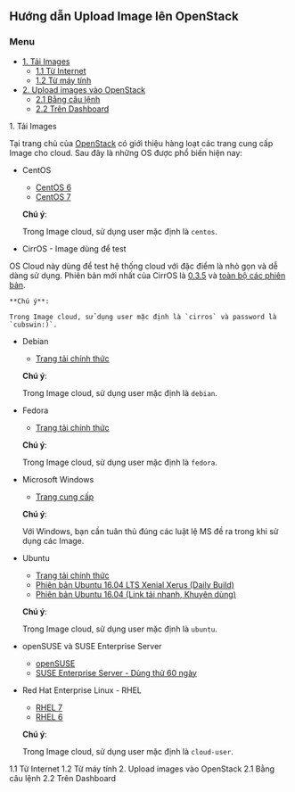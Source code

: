 ## Hướng dẫn Upload Image lên OpenStack

### Menu

- [1. Tải Images](#1)
	- [1.1 Từ Internet](#11)
	- [1.2 Từ máy tính](#12)
- [2. Upload images vào OpenStack](#2)
	- [2.1 Bằng câu lệnh](#21)
	- [2.2 Trên Dashboard](#22)
	
<a name="1" />
1. Tải Images

Tại trang chủ của [OpenStack](https://docs.openstack.org/image-guide/obtain-images.html) có giới thiệu hàng loạt các trang cung cấp Image cho cloud. Sau đây là những OS được phổ biến hiện nay:

- CentOS
	- [CentOS 6](http://cloud.centos.org/centos/6/images/)
	- [CentOS 7](http://cloud.centos.org/centos/7/images/)

	**Chú ý**:
	
	Trong Image cloud, sử dụng user mặc định là `centos`.

- CirrOS - Image dùng để test

OS Cloud này dùng để test hệ thống cloud với đặc điểm là nhỏ gọn và dễ dàng sử dụng. Phiên bản mới nhất của CirrOS là [0.3.5](http://download.cirros-cloud.net/0.3.5/cirros-0.3.5-x86_64-disk.img) và [toàn bộ các phiên bản](http://download.cirros-cloud.net/).

	**Chú ý**:
	
	Trong Image cloud, sử dụng user mặc định là `cirros` và password là `cubswin:)`.

- Debian
	- [Trang tải chính thức](http://cdimage.debian.org/cdimage/openstack/)
	
	**Chú ý**:
	
	Trong Image cloud, sử dụng user mặc định là `debian`.

- Fedora
	- [Trang tải chính thức](https://alt.fedoraproject.org/cloud/)
	
	**Chú ý**:
	
	Trong Image cloud, sử dụng user mặc định là `fedora`.

- Microsoft Windows
	- [Trang cung cấp](https://cloudbase.it/windows-cloud-images/)
	
	**Chú ý**:
	
	Với Windows, bạn cần tuân thủ đúng các luật lệ MS đề ra trong khi sử dụng các Image.
	
- Ubuntu
	- [Trang tải chính thức](http://cloud-images.ubuntu.com/)
	- [Phiên bản Ubuntu 16.04 LTS Xenial Xerus (Daily Build)](https://cloud-images.ubuntu.com/xenial/current/)
	- [Phiên bản Ubuntu 16.04 (Link tải nhanh, Khuyên dùng)](http://cloud-images.ubuntu.com/xenial/current/xenial-server-cloudimg-amd64-disk1.img)
	
	**Chú ý**:
	
	Trong Image cloud, sử dụng user mặc định là `ubuntu`.
	
- openSUSE và SUSE Enterprise Server
	- [openSUSE](http://download.opensuse.org/repositories/Cloud:/Images:/)
	- [SUSE Enterprise Server - Dùng thử 60 ngày](https://www.suse.com/products/server/jeos/)
	
- Red Hat Enterprise Linux - RHEL
	- [RHEL 7](https://access.redhat.com/downloads/content/69/ver=/rhel---7/x86_64/product-downloads)
	- [RHEL 6](https://access.redhat.com/downloads/content/69/ver=/rhel---6/x86_64/product-downloads)
	
	**Chú ý**:
	
	Trong Image cloud, sử dụng user mặc định là `cloud-user`.
	
<a name="11" />
1.1 Từ Internet

<a name="12" />
1.2 Từ máy tính

<a name="2" />
2. Upload images vào OpenStack

<a name="21" />
2.1 Bằng câu lệnh

<a name="22" />
2.2 Trên Dashboard